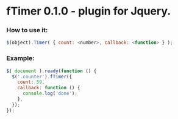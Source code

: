 # fTimer 0.1.0 - plugin for Jquery.

### How to use it:

```javascript
$(object).Timer( { count: <number>, callback: <function> } );
```
  
### Example:

```javascript
$( document ).ready(function () {
  $('.counter').fTimer({
    count: 59,
    callback: function () {
      console.log('done');
    },
  });
});
```
